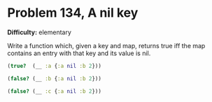 # Problem 134, A nil key

**Difficulty:** elementary

Write a function which, given a key and map, returns true iff the map contains an entry with that key and its value is nil.

```clj
(true?  (__ :a {:a nil :b 2}))
```

```clj
(false? (__ :b {:a nil :b 2}))
```

```clj
(false? (__ :c {:a nil :b 2}))
```
